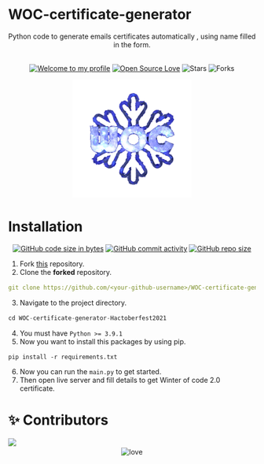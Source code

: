 # WOC-certificate-generator
<div align="center">Python code to generate emails certificates automatically , using name filled in the form.</div>

<br>
<div align="center">

[![Welcome to my profile](https://img.shields.io/badge/Hello,Programmer!-Welcome-blue.svg?style=flat&logo=github)](https://github.com/GDSC-IIIT-Kalyani)
[![Open Source Love](https://badges.frapsoft.com/os/v2/open-source.svg?v=103)](https://github.com/GDSC-IIIT-Kalyani/WOC-certificate-generator-Hactoberfest2021)
![Stars](https://img.shields.io/github/stars/GDSC-IIIT-Kalyani/WOC-certificate-generator-Hactoberfest2021?style=flat&logo=github)
![Forks](https://img.shields.io/github/forks/GDSC-IIIT-Kalyani/WOC-certificate-generator-Hactoberfest2021?style=flat&logo=github)

</div>

<div align="center">
  <img height=240 src="./WOC_Logo.png" alt="WinterCode_logo">
</div>

# Installation

<div align="center">

[![GitHub code size in bytes](https://img.shields.io/github/languages/code-size/GDSC-IIIT-Kalyani/WOC-certificate-generator-Hactoberfest2021?logo=github)](https://GDSC-IIIT-Kalyani/Winter-of-Code-2.0-frontend/) [![GitHub commit activity](https://img.shields.io/github/commit-activity/m/GDSC-IIIT-Kalyani/WOC-certificate-generator-Hactoberfest2021?color=bluevoilet&logo=github)](https://github.com/GDSC-IIIT-Kalyani/Winter-of-Code-2.0-frontend/commits/) [![GitHub repo size](https://img.shields.io/github/repo-size/GDSC-IIIT-Kalyani/WOC-certificate-generator-Hactoberfest2021?logo=github)](https://github.com/GDSC-IIIT-Kalyani/WOC-certificate-generator-Hactoberfest2021)

</div>

1. Fork <a href="https://github.com/GDSC-IIIT-Kalyani/WOC-certificate-generator-Hactoberfest2021" title="this">this</a> repository.
2. Clone the **forked** repository.

```yml
git clone https://github.com/<your-github-username>/WOC-certificate-generator-Hactoberfest2021
```

3. Navigate to the project directory.

```py
cd WOC-certificate-generator-Hactoberfest2021
```
 4. You must have `Python >= 3.9.1`
 5. Now you want to install this packages by using pip.
 ```
 pip install -r requirements.txt
 ```
 6. Now you can run the `main.py` to get started. 
 7. Then open live server and fill details to get Winter of code 2.0 certificate.


# ✨ Contributors

<a href="https://github.com/GDSC-IIIT-Kalyani/WOC-certificate-generator-Hactoberfest2021/graphs/contributors">
  <img src="https://contrib.rocks/image?repo=GDSC-IIIT-Kalyani/WOC-certificate-generator-Hactoberfest2021" />
</a>

<div align="center">
 <img src="https://forthebadge.com/images/badges/built-by-developers.svg" alt="love" />
</div>

